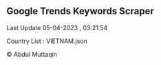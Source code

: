 

## Google Trends Keywords Scraper 
 
Last Update 05-04-2023 , 03:21:54

Country List :
VIETNAM.json



© Abdul Muttaqin 
